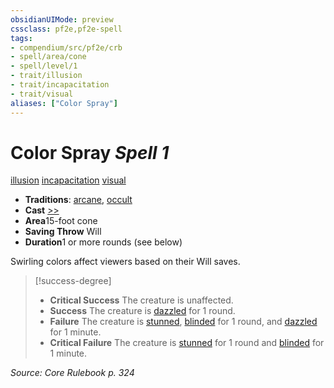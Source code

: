 ```yaml
---
obsidianUIMode: preview
cssclass: pf2e,pf2e-spell
tags:
- compendium/src/pf2e/crb
- spell/area/cone
- spell/level/1
- trait/illusion
- trait/incapacitation
- trait/visual
aliases: ["Color Spray"]
---
```

# Color Spray *Spell 1*   
[illusion](../../Rules/traits/illusion.md)  [incapacitation](../../Rules/traits/incapacitation.md)  [visual](../../Rules/traits/visual.md)  

- **Traditions**: [arcane](../../Rules/traits/arcane.md), [occult](../../Rules/traits/occult.md)
- **Cast** [>>](../../Rules/core-rulebook/chapter-9-playing-the-game.md#Actions "Two-Action") 
- **Area**15-foot cone
- **Saving Throw** Will
- **Duration**1 or more rounds (see below)

Swirling colors affect viewers based on their Will saves.

> [!success-degree] 
> - **Critical Success** The creature is unaffected.
> - **Success** The creature is [dazzled](../../Rules/conditions.md#Dazzled) for 1 round.
> - **Failure** The creature is [stunned](../../Rules/conditions.md#Stunned), [blinded](../../Rules/conditions.md#Blinded) for 1 round, and [dazzled](../../Rules/conditions.md#Dazzled) for 1 minute.
> - **Critical Failure** The creature is [stunned](../../Rules/conditions.md#Stunned) for 1 round and [blinded](../../Rules/conditions.md#Blinded) for 1 minute.

*Source: Core Rulebook p. 324*